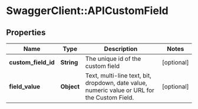 # SwaggerClient::APICustomField

## Properties
Name | Type | Description | Notes
------------ | ------------- | ------------- | -------------
**custom_field_id** | **String** | The unique id of the custom field | [optional] 
**field_value** | **Object** | Text, multi-line text, bit, dropdown, date value, numeric value or URL for the Custom Field. | [optional] 


